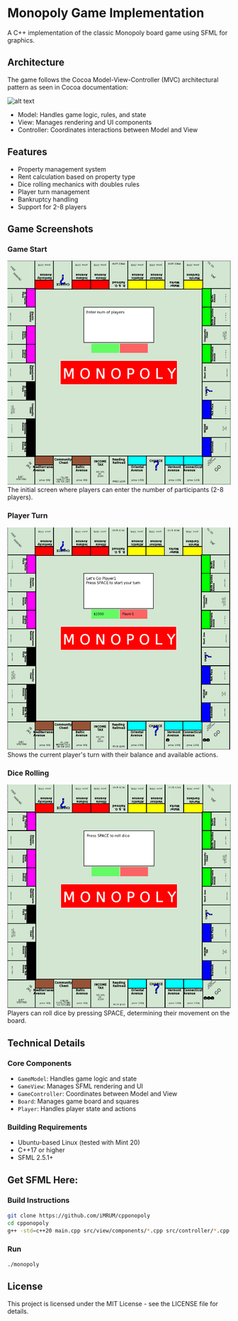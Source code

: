 # Monopoly Game Implementation

A C++ implementation of the classic Monopoly board game using SFML for graphics.

## Architecture

The game follows the Cocoa Model-View-Controller (MVC) architectural pattern as seen in Cocoa documentation:

![alt text](https://developer.apple.com/library/archive/documentation/General/Conceptual/DevPedia-CocoaCore/Art/model_view_controller_2x.png)

- Model: Handles game logic, rules, and state
- View: Manages rendering and UI components
- Controller: Coordinates interactions between Model and View

## Features

- Property management system
- Rent calculation based on property type
- Dice rolling mechanics with doubles rules
- Player turn management
- Bankruptcy handling
- Support for 2-8 players

## Game Screenshots

### Game Start
![Game Start](GameStart)
The initial screen where players can enter the number of participants (2-8 players).

### Player Turn
![Dice Roll](PlayerTurn)
Shows the current player's turn with their balance and available actions.

### Dice Rolling
![Player Turn](DiceRolling)
Players can roll dice by pressing SPACE, determining their movement on the board.

## Technical Details

### Core Components

- `GameModel`: Handles game logic and state
- `GameView`: Manages SFML rendering and UI
- `GameController`: Coordinates between Model and View
- `Board`: Manages game board and squares
- `Player`: Handles player state and actions

### Building Requirements
- Ubuntu-based Linux (tested with Mint 20)
- C++17 or higher
- SFML 2.5.1+
## Get SFML Here:

### Build Instructions

```bash
git clone https://github.com/iMRUM/cpponopoly
cd cpponopoly
g++ -std=c++20 main.cpp src/view/components/*.cpp src/controller/*.cpp src/model/*.cpp src/view/*.cpp src/controller/states/*.cpp -o monopoly -lsfml-graphics -lsfml-window -lsfml-system

```
### Run
```bash
./monopoly
```

## License

This project is licensed under the MIT License - see the LICENSE file for details.
